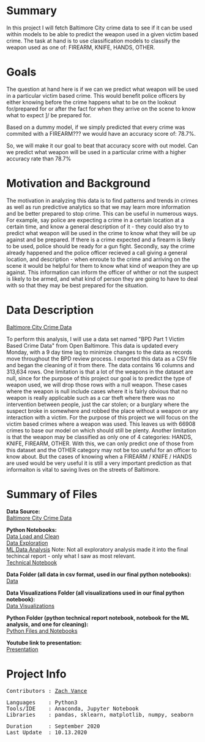 
# Summary
In this project I will fetch Baltimore City crime data to see if it can be used within models to be able to predict the weapon used in a given victim based crime.  The task at hand is to use classification models to classify the weapon used as one of: FIREARM, KNIFE, HANDS, OTHER.

# Goals

The question at hand here is if we can we predict what weapon will be used in a particular victim based crime.  This would benefit police officers by either knowing before the crime happens what to be on the lookout for/prepared for or after the fact for when they arrive on the scene to know what to expect ]/ be prepared for.

Based on a dummy model, if we simply predicted that every crime was commited with a FIREARM??? we would have an accuracy score of: 78.7%.

So, we will make it our goal to beat that accuracy score with out model.  Can we predict what weapon will be used in a particular crime with a higher accuracy rate than 78.7%

# Motivation and Background

The motivation in analyzing this data is to find patterns and trends in crimes as well as run predictive analytics so that we may learn more information and be better prepared to stop crime.  This can be useful in numerous ways.  For example, say police are expecting a crime in a certain location at a certain time, and know a general description of it - they could also try to predict what weapon will be used in the crime to know what they will be up against and be prepared.  If there is a crime expected and a firearm is likely to be used, police should be ready for a gun fight.  Secondly, say the crime already happened and the police officer recieved a call giving a general location, and description - when enroute to the crime and arriving on the scene it would be helpful for them to know what kind of weapon they are up against.  This information can inform the officer of whther or not the suspect is likely to be armed, and what kind of person they are going to have to deal with so that they may be best prepared for the situation.

# Data Description
[Baltimore City Crime Data](https://data.baltimorecity.gov/Public-Safety/BPD-Part-1-Victim-Based-Crime-Data/wsfq-mvij/data)

To perform this analysis, I will use a data set named "BPD Part 1 Victim Based Crime Data" from Open Baltimore.  This data is updated every Monday, with a 9 day time lag to minimize changes to the data as records move throughout the BPD review process.  I exported this data as a CSV file and began the cleaning of it from there.  The data contains 16 columns and 313,634 rows.  One limitation is that a lot of the weapons in the dataset are null, since for the purpose of this project our goal is to predict the type of weapon used, we will drop those rows with a null weapon.  These cases where the weapon is null include cases where it is fairly obvious that no weapon is really applicable such as a car theft where there was no intervention between people, just the car stolen; or a burglary where the suspect broke in somewhere and robbed the place without a weapon or any interaction with a victim.  For the purpose of this project we will focus on the victim based crimes where a weapon was used.  This leaves us with 66908 crimes to base our model on which should still be plenty.  Another limitation is that the weapon may be classified as only one of 4 categories: HANDS, KNIFE, FIREARM, OTHER.  With this, we can only predict one of those from this dataset and the OTHER category may not be too useful for an officer to know about.  But the cases of knowing when a FIREARM / KNIFE / HANDS are used would be very useful it is still a very important prediction as that informaiton is vital to saving lives on the streets of Baltimore.

# Summary of Files

**Data Source:**
<br>
[Baltimore City Crime Data](https://data.baltimorecity.gov/Public-Safety/BPD-Part-1-Victim-Based-Crime-Data/wsfq-mvij/data)


**Python Notebooks:**
<br>
[Data Load and Clean](https://github.com/zvance1/predict-crime/blob/main/notebooks/load_and_clean.ipynb)
<br>
[Data Exploration](https://github.com/zvance1/predict-crime/blob/main/notebooks/explore.ipynb)
<br>
[ML Data Analysis](https://github.com/zvance1/predict-crime/blob/main/notebooks/ml-analysis.ipynb)
Note: Not all exploratory analysis made it into the final techincal report - only what I saw as most relevant.
<br>
[Technical Notebook](https://github.com/zvance1/predict-crime/blob/main/notebooks/technical_report.ipynb)

**Data Folder (all data in csv format, used in our final python notebooks):**
<br>
[Data](https://github.com/zvance1/predict-crime/tree/main/data)

**Data Visualizations Folder (all visualizations used in our final python notebook):**
<br>
[Data Visualizations](https://github.com/zvance1/predict-crime/tree/main/images)

**Python Folder (python technical report notebook, notebook for the ML analysis, and one for cleaning):**
<br>
[Python Files and Notebooks](https://github.com/zvance1/predict-crime/tree/main/notebooks)

**Youtube link to presentation:**
<br>
[Presentation](https://youtu.be/KfMakVmQK5k)


# Project Info
<pre>
Contributors : <a href=https://github.com/zvance1>Zach Vance</a>
</pre>

<pre>
Languages    : Python3
Tools/IDE    : Anaconda, Jupyter Notebook
Libraries    : pandas, sklearn, matplotlib, numpy, seaborn
</pre>

<pre>
Duration     : September 2020
Last Update  : 10.13.2020
</pre>